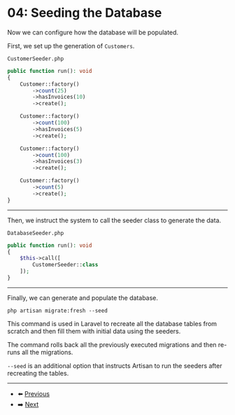 # 04: Seeding the Database

Now we can configure how the database will be populated.

First, we set up the generation of `Customers`.

`CustomerSeeder.php`
```php
public function run(): void
{
    Customer::factory()
        ->count(25)
        ->hasInvoices(10)
        ->create();

    Customer::factory()
        ->count(100)
        ->hasInvoices(5)
        ->create();

    Customer::factory()
        ->count(100)
        ->hasInvoices(3)
        ->create();

    Customer::factory()
        ->count(5)
        ->create();
}
```

---

Then, we instruct the system to call the seeder class to generate the data.

`DatabaseSeeder.php`
```php
public function run(): void
{
    $this->call([
        CustomerSeeder::class
    ]);
}
```

---

Finally, we can generate and populate the database.

```
php artisan migrate:fresh --seed
```

This command is used in Laravel to recreate all the database tables from scratch and then fill them with initial data using the seeders.

The command rolls back all the previously executed migrations and then re-runs all the migrations.

`--seed` is an additional option that instructs Artisan to run the seeders after recreating the tables.

---

- :arrow_left: [Previous](03-creating-models-factories.md)
- :arrow_right: [Next](05-versioning-and-defining-routes.md)